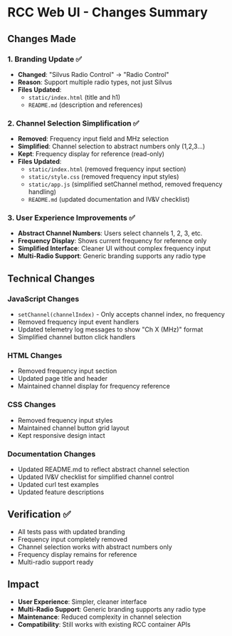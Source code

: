 # RCC Web UI - Changes Summary

## Changes Made

### 1. Branding Update ✅
- **Changed**: "Silvus Radio Control" → "Radio Control"
- **Reason**: Support multiple radio types, not just Silvus
- **Files Updated**: 
  - `static/index.html` (title and h1)
  - `README.md` (description and references)

### 2. Channel Selection Simplification ✅
- **Removed**: Frequency input field and MHz selection
- **Simplified**: Channel selection to abstract numbers only (1,2,3...)
- **Kept**: Frequency display for reference (read-only)
- **Files Updated**:
  - `static/index.html` (removed frequency input section)
  - `static/style.css` (removed frequency input styles)
  - `static/app.js` (simplified setChannel method, removed frequency handling)
  - `README.md` (updated documentation and IV&V checklist)

### 3. User Experience Improvements ✅
- **Abstract Channel Numbers**: Users select channels 1, 2, 3, etc.
- **Frequency Display**: Shows current frequency for reference only
- **Simplified Interface**: Cleaner UI without complex frequency input
- **Multi-Radio Support**: Generic branding supports any radio type

## Technical Changes

### JavaScript Changes
- `setChannel(channelIndex)` - Only accepts channel index, no frequency
- Removed frequency input event handlers
- Updated telemetry log messages to show "Ch X (MHz)" format
- Simplified channel button click handlers

### HTML Changes
- Removed frequency input section
- Updated page title and header
- Maintained channel display for frequency reference

### CSS Changes
- Removed frequency input styles
- Maintained channel button grid layout
- Kept responsive design intact

### Documentation Changes
- Updated README.md to reflect abstract channel selection
- Updated IV&V checklist for simplified channel control
- Updated curl test examples
- Updated feature descriptions

## Verification ✅
- All tests pass with updated branding
- Frequency input completely removed
- Channel selection works with abstract numbers only
- Frequency display remains for reference
- Multi-radio support ready

## Impact
- **User Experience**: Simpler, cleaner interface
- **Multi-Radio Support**: Generic branding supports any radio type
- **Maintenance**: Reduced complexity in channel selection
- **Compatibility**: Still works with existing RCC container APIs
